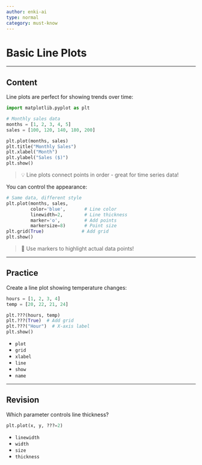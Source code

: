 ```yaml
---
author: enki-ai
type: normal
category: must-know
---
```


# Basic Line Plots

---
## Content

Line plots are perfect for showing trends over time:

```python
import matplotlib.pyplot as plt

# Monthly sales data
months = [1, 2, 3, 4, 5]
sales = [100, 120, 140, 180, 200]

plt.plot(months, sales)
plt.title("Monthly Sales")
plt.xlabel("Month")
plt.ylabel("Sales ($)")
plt.show()
```

> 💡 Line plots connect points in order - great for time series data!

You can control the appearance:

```python
# Same data, different style
plt.plot(months, sales,
         color='blue',       # Line color
         linewidth=2,        # Line thickness
         marker='o',         # Add points
         markersize=8)       # Point size
plt.grid(True)              # Add grid
plt.show()
```

> 🎯 Use markers to highlight actual data points!

---
## Practice

Create a line plot showing temperature changes:

```python
hours = [1, 2, 3, 4]
temp = [20, 22, 21, 24]

plt.???(hours, temp)
plt.???(True)  # Add grid
plt.???("Hour")  # X-axis label
plt.show()
```

- `plot`
- `grid`
- `xlabel`
- `line`
- `show`
- `name`

---
## Revision

Which parameter controls line thickness?

```python
plt.plot(x, y, ???=2)
```

- `linewidth`
- `width`
- `size`
- `thickness` 
